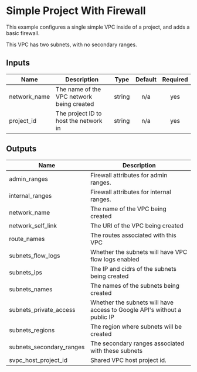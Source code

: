 # Simple Project With Firewall

This example configures a single simple VPC inside of a project, and adds a basic firewall.

This VPC has two subnets, with no secondary ranges.

<!-- BEGINNING OF PRE-COMMIT-TERRAFORM DOCS HOOK -->
## Inputs

| Name | Description | Type | Default | Required |
|------|-------------|:----:|:-----:|:-----:|
| network\_name | The name of the VPC network being created | string | n/a | yes |
| project\_id | The project ID to host the network in | string | n/a | yes |

## Outputs

| Name | Description |
|------|-------------|
| admin\_ranges | Firewall attributes for admin ranges. |
| internal\_ranges | Firewall attributes for internal ranges. |
| network\_name | The name of the VPC being created |
| network\_self\_link | The URI of the VPC being created |
| route\_names | The routes associated with this VPC |
| subnets\_flow\_logs | Whether the subnets will have VPC flow logs enabled |
| subnets\_ips | The IP and cidrs of the subnets being created |
| subnets\_names | The names of the subnets being created |
| subnets\_private\_access | Whether the subnets will have access to Google API's without a public IP |
| subnets\_regions | The region where subnets will be created |
| subnets\_secondary\_ranges | The secondary ranges associated with these subnets |
| svpc\_host\_project\_id | Shared VPC host project id. |

<!-- END OF PRE-COMMIT-TERRAFORM DOCS HOOK -->

